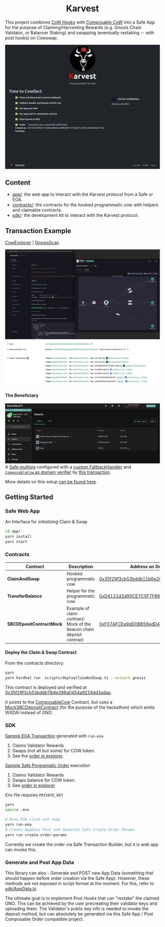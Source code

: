 <h1 align="center">Karvest</h1>

This project combines [CoW Hooks](https://beta.docs.cow.fi/cow-protocol/reference/contracts/periphery/hooks-trampoline) with [Composable CoW](https://github.com/cowprotocol/composable-cow) into a Safe App for the purpose of Claiming/Harvesting Rewards (e.g. Gnosis Chain Validator, or Balancer Staking) and swapping (eventually restaking -- with post hooks) on Cowswap.

![Screenshot](./docs/screenshot1.png)

## Content

- [app/](./app/): the web app to interact with the Karvest protocol from a Safe or EOA.
- [contracts/](./contracts/): the contracts for the hooked programmatic cow with helpers and claimable contracts.
- [sdk/](./sdk/): the development kit to interact with the Karvest protocol.

## Transaction Example

[CowExplorer](https://explorer.cow.fi/gc/orders/0xb6beda062432020b8f839a197c334752889d95d5a80daf6f16061c93ac992a09608acd7d1c01439b351fefaff7636a136af3da816589bcc6?tab=overview) | [GnosisScan](https://gnosisscan.io/tx/0xec82ae8b1661ee357ae36cad487b45e9655fe9310a692f9376bd4c9b3121793f)

![tx](./docs/screenshot3.png)
![tx2](./docs/tx-gnosisscan.png)

#### The Beneficiary
![safe](./docs/safe.png)
A [Safe multisig](https://app.safe.global/home?safe=gno:0x608Acd7d1c01439b351FEfAFf7636A136aF3Da81) configured with a [custom FallbackHandler](https://gnosisscan.io/address/0x2f55e8b20d0b9fefa187aa7d00b6cbe563605bf5#code) and [`ComposableCow` as domain verifier](https://gnosisscan.io/address/0xfdafc9d1902f4e0b84f65f49f244b32b31013b74#code) by [this transaction](https://app.safe.global/home?safe=gno:0x608Acd7d1c01439b351FEfAFf7636A136aF3Da81).

More details on this setup [can be found here](https://blog.cow.fi/all-you-need-to-know-about-cow-swaps-new-safe-fallback-handler-8ef0439925d1).


## Getting Started

### Safe Web App
An Interface for initializing Claim & Swap

```sh
cd app/
yarn install
yarn start
```

### Contracts

| Contract | Description | Address on Gnosis Chain |
| --- | --- | --- |
| **ClaimAndSwap** | Hooked programmatic cow | [0x35f29f3cb53bddb11b6e286a0454a9224dd3adaa](https://gnosisscan.io/address/0x35f29f3cb53bddb11b6e286a0454a9224dd3adaa#code) |
| **TransferBalance** | Helper for the programmatic cow | [0xD4121d2d90CE7C5F7FB66c4E96815fc377481635](https://gnosisscan.io/address/0xD4121d2d90CE7C5F7FB66c4E96815fc377481635#code)
| **SBCDEpositContractMock** | Example of claim contract: </br> Mock of the beacon chain deposit contract | [0xF07AFCEe9dD0B859edD41603A3D725b70086fEF6](https://gnosisscan.io/address/0xF07AFCEe9dD0B859edD41603A3D725b70086fEF6#code) |

#### Deploy the Claim & Swap Contract

From the contracts directory:

```sh
yarn
yarn hardhat run  scripts/deployClaimAndSwap.ts --network gnosis
```

This contract is deployed and verified at [0x35f29f3cb53bddb11b6e286a0454a9224dd3adaa](https://gnosisscan.io/address/0x35f29f3cb53bddb11b6e286a0454a9224dd3adaa#code). 

It points to the [ComposableCow](https://gnosisscan.io/address/0xfdafc9d1902f4e0b84f65f49f244b32b31013b74) Contract, but uses a [MockSBCDepositContract](https://gnosisscan.io/address/0xf07afcee9dd0b859edd41603a3d725b70086fef6) (for the purpose of the hackathon) which emits WXDAI instead of GNO.

### SDK

[Sample EOA Transaction](https://gnosisscan.io/tx/0xadacb7d0862c0f4f341edcfb4ab9746995ef609bb543cbfbccba62b7ef29824a) generated with `run-eoa`
1. Claims Validator Rewards
2. Swaps (not all but some) for COW token.
3. See the [order in explorer](https://explorer.cow.fi/gc/orders/0xf607a7dff5adf19906db638ebaba314444ba532877548590d4011e5adff628ab7f01d9b227593e033bf8d6fc86e634d27aa855686558d70b?tab=overview).

[Sample Safe Programatic Order](https://gnosisscan.io/tx/0xec82ae8b1661ee357ae36cad487b45e9655fe9310a692f9376bd4c9b3121793f) execution 
1. Claims Validator Rewards
2. Swaps balance for COW token.
3. See [order in explorer](https://explorer.cow.fi/gc/orders/0xb6beda062432020b8f839a197c334752889d95d5a80daf6f16061c93ac992a09608acd7d1c01439b351fefaff7636a136af3da816589bcc6?tab=overview)


Env file requires `PRIVATE_KEY`

```sh
yarn
source .env
```

```sh
# Runs EOA claim and swap
yarn run-eoa
# Create AppData Post and Generate Safe Create Order Params
yarn run create-order-params
```

Currently we create the order via Safe Transaction Builder, but it is web app can invoke this.

### Generate and Post App Data

This library can also - Generate and POST new App Data (something that should happen before order creation via the Safe App). However, these methods are not exposed in script format at the moment. For this, refer to [sdk/AppData.ts](./sdk/src/appData.ts)


The ultimate goal is to implement Post Hooks that can "restake" the claimed GNO. This can be achieved by the user precreating their validator keys and uploading them. The Validator's public key info is needed to invoke the deposit method, but can absolutely be generated via this Safe App / Post Composable Order compatible project.
